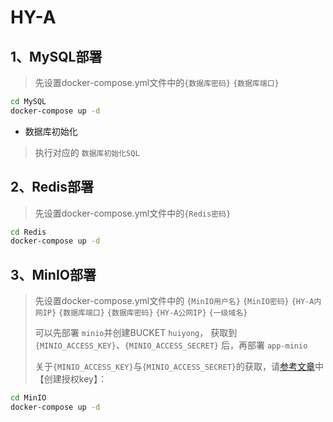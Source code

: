# HY-A
## 1、MySQL部署
> 先设置docker-compose.yml文件中的`{数据库密码}` `{数据库端口}`

```sh
cd MySQL
docker-compose up -d
```
- 数据库初始化
> 执行对应的 `数据库初始化SQL`

## 2、Redis部署
> 先设置docker-compose.yml文件中的`{Redis密码}`

```sh
cd Redis
docker-compose up -d
```

## 3、MinIO部署
> 先设置docker-compose.yml文件中的 `{MinIO用户名}` `{MinIO密码}` `{HY-A内网IP}` `{数据库端口}` `{数据库密码}` `{HY-A公网IP}` `{一级域名}`
>
> 可以先部署 `minio`并创建BUCKET `huiyong`， 获取到 `{MINIO_ACCESS_KEY}`、`{MINIO_ACCESS_SECRET}` 后，再部署 `app-minio`
> 
> 关于`{MINIO_ACCESS_KEY}`与`{MINIO_ACCESS_SECRET}`的获取，请[参考文章](https://huiyong.online/s/9gtQd7dqZ)中【创建授权key】：
> 

```sh
cd MinIO
docker-compose up -d
```